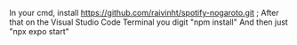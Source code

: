 In your cmd, install https://github.com/raivinht/spotify-nogaroto.git ; After that on the Visual Studio Code Terminal you digit "npm install" And then just "npx expo start"
